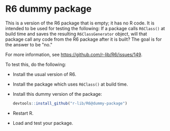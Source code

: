 R6 dummy package
================

This is a version of the R6 package that is empty; it has no R code. It is intended to be used for testing the following: If a package calls `R6Class()` at build time and saves the resulting `R6ClassGenerator` object, will that package call any code from the R6 package after it is built? The goal is for the answer to be "no."

For more information, see https://github.com/r-lib/R6/issues/149.

To test this, do the following:

* Install the usual version of R6.
* Install the package which uses `R6Class()` at build time.
* Install this dummy version of the package:

    ```R
    devtools::install_github("r-lib/R6@dummy-package")
    ```

* Restart R.
* Load and test your package.
